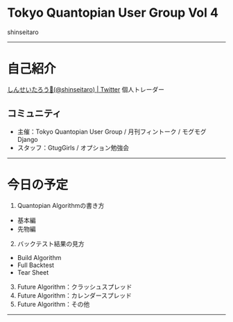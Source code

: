 # Tokyo Quantopian User Group Vol 4
shinseitaro

---
# 自己紹介
[しんせいたろう🐷(@shinseitaro) | Twitter](https://twitter.com/shinseitaro "しんせいたろう🐷(@shinseitaro)さん | Twitter")
個人トレーダー

## コミュニティ
  + 主催：Tokyo Quantopian User Group / 月刊フィントーク / モグモグDjango
  + スタッフ：GtugGirls / オプション勉強会 
  
---
# 今日の予定

1. Quantopian Algorithmの書き方
  + 基本編
  + 先物編
2. バックテスト結果の見方
  + Build Algorithm
  + Full Backtest
  + Tear Sheet
3. Future Algorithm：クラッシュスプレッド
4. Future Algorithm：カレンダースプレッド
5. Future Algorithm：その他


---
